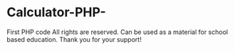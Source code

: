 # Calculator-PHP-
First PHP code
All rights are reserved. Can be used as a material for school based education.
Thank you for your support!
